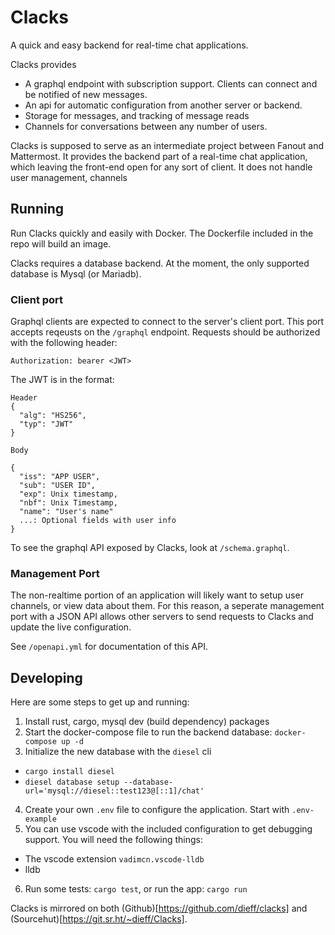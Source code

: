 # Clacks

A quick and easy backend for real-time chat applications.

Clacks provides
- A graphql endpoint with subscription support. Clients can connect and be notified of new messages.
- An api for automatic configuration from another server or backend.
- Storage for messages, and tracking of message reads
- Channels for conversations between any number of users.

Clacks is supposed to serve as an intermediate project between Fanout and Mattermost. It provides the backend
part of a real-time chat application, which leaving the front-end open for any sort of client. It does not
handle user management, channels

## Running
Run Clacks quickly and easily with Docker. The Dockerfile included in the repo will build an image.

Clacks requires a database backend. At the moment, the only supported database is Mysql (or Mariadb).

### Client port
Graphql clients are expected to connect to the server's client port. This port accepts reqeusts on the `/graphql` endpoint.
Requests should be authorized with the following header:
```
Authorization: bearer <JWT>
```
The JWT is in the format:

```
Header
{
  "alg": "HS256",
  "typ": "JWT"
}

Body

{
  "iss": "APP USER",
  "sub": "USER ID",
  "exp": Unix timestamp,
  "nbf": Unix Timestamp,
  "name": "User's name"
  ...: Optional fields with user info
}

```

To see the graphql API exposed by Clacks, look at `/schema.graphql`.

### Management Port
The non-realtime portion of an application will likely want to setup user channels, or view data about them. For this reason,
a seperate management port with a JSON API allows other servers to send requests to Clacks and update the live configuration.

See `/openapi.yml` for documentation of this API.

## Developing

Here are some steps to get up and running:

1. Install rust, cargo, mysql dev (build dependency) packages
2. Start the docker-compose file to run the backend database: `docker-compose up -d`
3. Initialize the new database with the `diesel` cli
  * `cargo install diesel`
  * `diesel database setup --database-url='mysql://diesel::test123@[::1]/chat'`
4. Create your own `.env` file to configure the application. Start with `.env-example`
5. You can use vscode with the included configuration to get debugging support. You will need the following things:
  * The vscode extension `vadimcn.vscode-lldb`
  * lldb
6. Run some tests: `cargo test`, or run the app: `cargo run`

Clacks is mirrored on both (Github)[https://github.com/dieff/clacks] and (Sourcehut)[https://git.sr.ht/~dieff/Clacks].